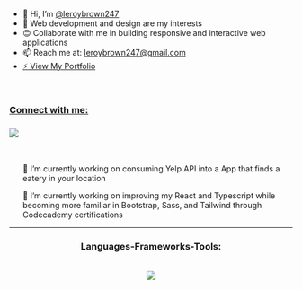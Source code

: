 <ul>
<li>👋 Hi, I’m <a href="https://github.com/leroybrown247">@leroybrown247</a></li>
<li>👀 Web development and design are my interests</li>
<li>😊 Collaborate with me in building responsive and interactive web applications</li>
<li>📫 Reach me at: <a href="mailto:leroybrown247@gmail.com">leroybrown247@gmail.com</a></li>
<li><a href="https://leroybrown247.github.io/leroy.dev/">⚡ View My Portfolio</li>
</ul>
<br/>
<div>
<h3>Connect with me:<h3>
  <a href="https://www.linkedin.com/in/leroybrown247/" target="_blank">
    <img src="https://img.shields.io/badge/LinkedIn-0077B5?style=for-the-badge&logo=linkedin&logoColor=white" target="_blank" />
  </a>
</div>
<br/>

<div>
 <ul>
 <p>🔭 I’m currently working on consuming Yelp API into a App that finds a eatery in your location</p>
 <p>🌱 I’m currently working on improving my React and Typescript while becoming more familiar in Bootstrap, Sass, and Tailwind through Codecademy certifications</p>
 </ul>
 
 <hr>
 
<h3 align="center">Languages-Frameworks-Tools:</h3>
<br/>
<div align="center">
    <img src="https://skillicons.dev/icons?i=react,javascript,typescript,html,css,vscode,figma,github,nodejs,mysql,jest,git,express,sass"/>
</div>

